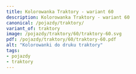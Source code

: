 ```yaml
---
title: Kolorowanka Traktory - wariant 60
description: Kolorowanka Traktory - wariant 60
canonical: /pojazdy/traktory/
variant_of: traktory
image: /pojazdy/traktory/60/traktory-60.svg
pdf: /pojazdy/traktory/60/traktory-60.pdf
alt: "Kolorowanki do druku traktory"
tags:
- pojazdy
- traktory
---
```

